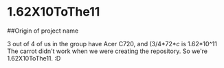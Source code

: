 # 1.62X10ToThe11

##Origin of project name

3 out of 4 of us in the group have Acer C720, and (3/4\*72\**c* is 1.62\*10^11
The carrot didn't work when we were creating the repository. So we're 1.62X10ToThe11. :D
